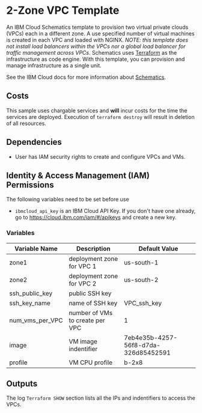 # 2-Zone VPC Template

An IBM Cloud Schematics template to provision two virtual private clouds (VPCs) each in a different zone. A use specified number of virtual machines is created in each VPC and loaded with NGINX. _NOTE: this template does not install load balancers within the VPCs nor a global load balancer for traffic management across VPCs_. Schematics uses [Terraform](https://www.terraform.io/) as the infrastructure as code engine. With this template, you can provision and manage infrastructure as a single unit.

See the IBM Cloud docs for more information about [Schematics](https://cloud.ibm.com/docs/schematics).

## Costs

This sample uses chargable services and **will** incur costs for the time the services are deployed. Execution of `terraform destroy` will result in deletion of all resources.

## Dependencies

- User has IAM security rights to create and configure VPCs and VMs.

## Identity &amp; Access Management (IAM) Permissions 

The following variables need to be set before use

* `ibmcloud_api_key` is an IBM Cloud API Key. If you don't have one already, go to https://cloud.ibm.com/iam/#/apikeys and create a new key.

### Variables

|Variable Name|Description|Default Value|
|-------------|-----------|-------------|
|zone1|deployment zone for VPC 1|us-south-1|
|zone2|deployment zone for VPC 2|us-south-2|
|ssh_public_key|public SSH key||
|ssh_key_name|name of SSH key|VPC_ssh_key|
|num_vms_per_VPC|number of VMs to create per VPC|1|
|image|VM image indentifier|7eb4e35b-4257-56f8-d7da-326d85452591|
|profile|VM CPU profile|b-2x8|


## Outputs

The log `Terraform SHOW` section lists all the IPs and indentifiers to access the VPCs.